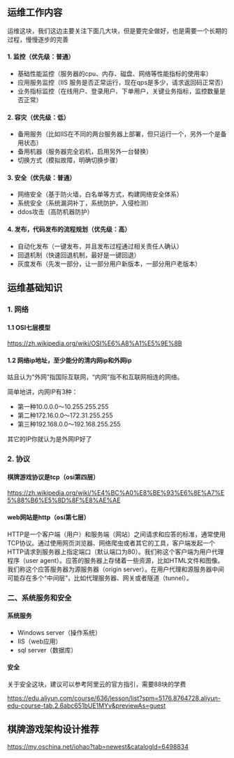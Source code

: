 
## 运维工作内容

运维这块，我们这边主要关注下面几大块，但是要完全做好，也是需要一个长期的过程，慢慢逐步的完善

#### 1. 监控（优先级：普通）
- 基础性能监控（服务器的cpu、内存、磁盘、网络等性能指标的使用率）
- 应用服务监控（IIS 服务是否正常运行，现在qps是多少，请求返回码正常否）
- 业务指标监控（在线用户、登录用户、下单用户，关键业务指标，监控数量是否正常）

#### 2. 容灾（优先级：低）
- 备用服务（比如IIS在不同的两台服务器上部署，但只运行一个，另外一个是备用状态）
- 备用机器（服务器完全宕机，启用另外一台替换）
- 切换方式（模拟故障，明确切换步骤）

#### 3. 安全（优先级：普通）
- 网络安全（基于防火墙，白名单等方式，构建网络安全体系）
- 系统安全（系统漏洞补丁，系统防护，入侵检测）
- ddos攻击（高防机器防护）

#### 4. 发布，代码发布的流程规划（优先级：高）
- 自动化发布（一键发布，并且发布过程通过相关责任人确认）
- 回退机制（快速回退机制，最好是一键回退）
- 灰度发布（先发一部分，让一部分用户新版本，一部分用户老版本）


## 运维基础知识

### 1. 网络

#### 1.1 OSI七层模型
https://zh.wikipedia.org/wiki/OSI%E6%A8%A1%E5%9E%8B

#### 1.2 网络ip地址，至少能分的清内网ip和外网ip

姑且认为“外网”指国际互联网，“内网”指不和互联网相连的网络。

简单地讲，内网IP有3种：
- 第一种10.0.0.0～10.255.255.255
- 第二种172.16.0.0～172.31.255.255
- 第三种192.168.0.0～192.168.255.255

其它的IP你就认为是外网IP好了


### 2. 协议

#### 棋牌游戏协议是tcp（osi第四层）
https://zh.wikipedia.org/wiki/%E4%BC%A0%E8%BE%93%E6%8E%A7%E5%88%B6%E5%8D%8F%E8%AE%AE

#### web网站是http（osi第七层）
HTTP是一个客户端（用户）和服务端（网站）之间请求和应答的标准，通常使用TCP协议。通过使用网页浏览器、网络爬虫或者其它的工具，客户端发起一个HTTP请求到服务器上指定端口（默认端口为80）。我们称这个客户端为用户代理程序（user agent）。应答的服务器上存储着一些资源，比如HTML文件和图像。我们称这个应答服务器为源服务器（origin server）。在用户代理和源服务器中间可能存在多个“中间层”，比如代理服务器、网关或者隧道（tunnel）。

### 二、系统服务和安全

#### 系统服务
- Windows server（操作系统）
- IIS（web应用）
- sql server（数据库）

#### 安全

关于安全这块，建议可以参考阿里云的官方指引，需要88块的学费

https://edu.aliyun.com/course/636/lesson/list?spm=5176.8764728.aliyun-edu-course-tab.2.6abc651bUE1MYv&previewAs=guest

## 棋牌游戏架构设计推荐
https://my.oschina.net/iohao?tab=newest&catalogId=6498834


